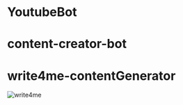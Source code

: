 # YoutubeBot
# content-creator-bot
# write4me-contentGenerator
![write4me](https://github.com/Waliulislamnohan/write4me-contentGenerator/assets/69451541/97a6ca76-2f1a-4b9a-8e1a-892fdf06a2a7)
